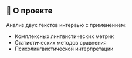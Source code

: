 ## 📌 О проекте
Анализ двух текстов интервью с применением:
- Комплексных лингвистических метрик
- Статистических методов сравнения
- Психолингвистической интерпретации
